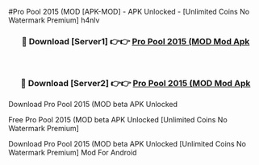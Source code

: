 #Pro Pool 2015 (MOD [APK-MOD] - APK Unlocked - [Unlimited Coins No Watermark Premium] h4nlv



<div align="center">

<h3>🔴 Download [Server1] 👉👉 <a href="https://momento.my/?title=Pro_Pool_2015_(MOD">Pro Pool 2015 (MOD Mod Apk</a></h3><br>

<h3>🔴 Download [Server2] 👉👉 <a href="https://momento.my/?title=Pro_Pool_2015_(MOD">Pro Pool 2015 (MOD Mod Apk</a></h3>
</div>



Download Pro Pool 2015 (MOD beta APK Unlocked

Free Pro Pool 2015 (MOD beta APK Unlocked [Unlimited Coins No Watermark Premium]

Download Pro Pool 2015 (MOD beta APK Unlocked [Unlimited Coins No Watermark Premium] Mod For Android
